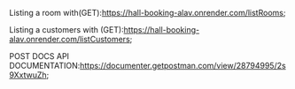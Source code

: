 

Listing a room with(GET):https://hall-booking-alav.onrender.com/listRooms;

Listing a customers with (GET):https://hall-booking-alav.onrender.com/listCustomers;



POST DOCS API DOCUMENTATION:https://documenter.getpostman.com/view/28794995/2s9XxtwuZh;
